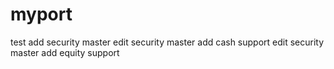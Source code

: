 # myport
test
add security master
edit security master add cash support
edit security master add equity support
